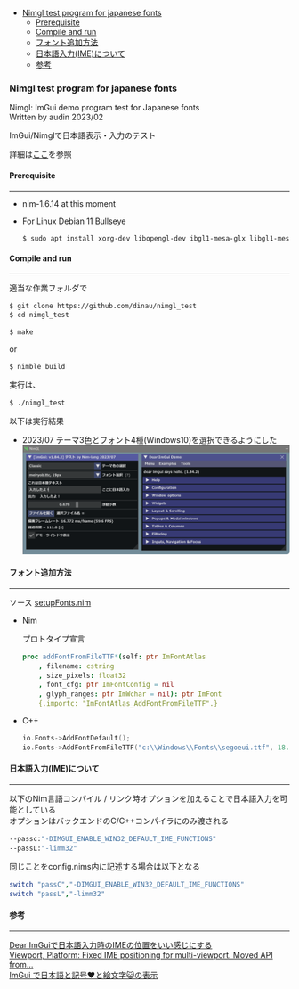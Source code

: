 <!-- START doctoc generated TOC please keep comment here to allow auto update -->
<!-- DON'T EDIT THIS SECTION, INSTEAD RE-RUN doctoc TO UPDATE -->

- [Nimgl test program for japanese fonts](#nimgl-test-program-for-japanese-fonts)
  - [Prerequisite](#prerequisite)
  - [Compile and run](#compile-and-run)
  - [フォント追加方法](#%E3%83%95%E3%82%A9%E3%83%B3%E3%83%88%E8%BF%BD%E5%8A%A0%E6%96%B9%E6%B3%95)
  - [日本語入力(IME)について](#%E6%97%A5%E6%9C%AC%E8%AA%9E%E5%85%A5%E5%8A%9Bime%E3%81%AB%E3%81%A4%E3%81%84%E3%81%A6)
  - [参考](#%E5%8F%82%E8%80%83)

<!-- END doctoc generated TOC please keep comment here to allow auto update -->

### Nimgl test program for japanese fonts

Nimgl: ImGui demo program test for Japanese fonts  
Written by audin 2023/02

ImGui/Nimglで日本語表示・入力のテスト

詳細は[ここ](https://mpu.seesaa.net/article/498328270.html)を参照

#### Prerequisite

---
- nim-1.6.14 at this moment
- For Linux Debian 11 Bullseye

   ```sh
   $ sudo apt install xorg-dev libopengl-dev ibgl1-mesa-glx libgl1-mesa-dev
   ```

#### Compile and run

---

適当な作業フォルダで

```sh
$ git clone https://github.com/dinau/nimgl_test
$ cd nimgl_test
```

```sh
$ make
```

or

```sh
$ nimble build 
```

実行は、

```sh
$ ./nimgl_test
```

以下は実行結果  
- 2023/07
テーマ3色とフォント4種(Windows10)を選択できるようにした  
   ![alt](img/nimgl-screen-shot-jp-font-2023-07.png)

#### フォント追加方法

---

ソース [setupFonts.nim](https://github.com/dinau/nimgl_test/blob/main/src/setupFonts.nim)

- Nim

  プロトタイプ宣言

   ```nim
   proc addFontFromFileTTF*(self: ptr ImFontAtlas
       , filename: cstring
       , size_pixels: float32
       , font_cfg: ptr ImFontConfig = nil
       , glyph_ranges: ptr ImWchar = nil): ptr ImFont
       {.importc: "ImFontAtlas_AddFontFromFileTTF".}
   ```

- C++

  ```cpp
  io.Fonts->AddFontDefault();
  io.Fonts->AddFontFromFileTTF("c:\\Windows\\Fonts\\segoeui.ttf", 18.0f);
  ```

#### 日本語入力(IME)について

---

以下のNim言語コンパイル / リンク時オプションを加えることで日本語入力を可能としている  
オプションはバックエンドのC/C++コンパイラにのみ渡される

```sh
--passc:"-DIMGUI_ENABLE_WIN32_DEFAULT_IME_FUNCTIONS"
--passL:"-limm32"
```

同じことをconfig.nims内に記述する場合は以下となる

```nim
switch "passC","-DIMGUI_ENABLE_WIN32_DEFAULT_IME_FUNCTIONS"
switch "passL","-limm32"
```

#### 参考

---

[Dear ImGuiで日本語入力時のIMEの位置をいい感じにする](https://qiita.com/babiron_i/items/759d80965b497384bc0e)  
[Viewport, Platform: Fixed IME positioning for multi-viewport. Moved API from...](http://dalab.se.sjtu.edu.cn/gitlab/xiaoyuwei/imgui/-/commit/cb78e62df93732b64afcc9d4cd02e378730b32af)  
[ImGui で日本語と記号♥と絵文字😺の表示](https://zenn.dev/tenka/articles/display_japanese_symbols_and_emoji_with_imgui)  

